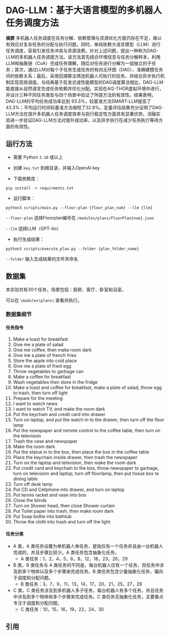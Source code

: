# DAG-LLM：基于大语言模型的多机器人任务调度方法

**摘要** 多机器人任务调度在任务分解、依赖管理与资源优化方面仍存在不足，难以有效应对复杂任务的分配与执行问题。同时，单纯依赖大语言模型（LLM）进行任务调度，容易引发任务冲突与资源浪费。针对上述问题，提出一种称为DAG-LLM的多机器人任务调度方法。该方法首先结合环境信息与任务分解样本，利用LLM和抽象链（CoA）完成任务理解，随后对任务进行分解为一组独立的子任务；其次，通过LLM对每个子任务生成任务的有向无环图（DAG），准确建模任务间的依赖关系；最后，采用回溯算法筛选机器人可执行的任务，并结合异步执行机制实现高效调度。与经典基于启发式或性能模型的DAG调度算法相比，DAG-LLM能直接从自然语言生成任务依赖并优化分配。实验在AI2-THOR虚拟环境中进行，并设计三种不同任务类型与四个场景中验证了所提方法的有效性。结果表明，DAG-LLM的平均任务成功率达到 93.3%，较基准方法SMART-LLM提高了43.3%；平均运行时间较基准方法缩短了32.8%。定量评估结果充分证明了DAG-LLM方法在提升多机器人任务调度效率与执行稳定性方面具有显著优势。消融实验进一步验证DAG-LLM方法对提升成功率，以及异步执行在减少任务执行等待方面的有效性。

## 运行方法

* 需要 Python `3.10` 或以上

* 创建 `key.txt` 到根目录，并输入OpenAI key

* 下载依赖库：
```commandline
pip install -r requirments.txt
```

* 运行脚本：
```commandline
python3 scripts/main.py --floor-plan {floor_plan_num} --llm {llm}
```
`--floor-plan` 选择Floorplan编号在 `/modules/plans/FloorPlan{num}.json`

`--llm` 选择LLM（GPT-4o）

* 执行生成结果：
```commandline
python3 scripts/execute_plan.py --folder {plan_folder_name}
```

`--folder` 输入生成结果的文件夹命名

## 数据集

本实验共有30个任务，场景包括：厨房、客厅、卧室和浴室。

可以在 `\modules\plans\` 查看并执行。

### 数据集细节

#### 任务指令
1. Make a toast for breakfast
2. Give me a plate of salad
3. Give me coffee, then make room dark
4. Give me a plate of french fries
5. Store the apple into cold place
6. Give me a plate of fried egg
7. Throw vegetables to garbage can
8. Make a coffee for breakfast
9. Wash vegetables then store in the fridge
10. Make a toast and coffee for breakfast, make a plate of salad, throw egg to trash, then turn off light
11. Prepare for the meeting
12. I want to watch news
13. I want to watch TV, and make the room dark
14. Put the keychain and credit card into drawer
15. Turn on laptop, and put the watch in to the drawer, then turn off the floor lamp
16. Put the newspaper and remote control to the coffee table, then turn on the television
17. Trash the vase and newspaper
18. Make the room dark
19. Put the statue in to the box, then place the box in the coffee table
20. Place the keychain inside drawer, then trash the newspaper
21. Turn on the laptop and television, then make the room dark
22. Put credit card and keychain to the box, throw newspaper to garbage, turn on television and laptop, turn off floorlamp, then put tissue box to dining table
23. Turn off desk lamp
24. Put CD and Cellphone into drawer, and turn on laptop
25. Put tennis racket and vase into box
26. Close the blinds
27. Turn on Shower head, then close Shower curtain
28. Put Toilet paper into trash, then make room dark
29. Put Soap bottle into bathtub
30. Throw the cloth into trash and turn off the light

#### 任务分类
- A 类，A 类任务设置为单机器人单任务，是指仅有一个任务并且由一台机器人完成的，并且步骤比较少。A 类任务包含抽象化任务。
  - A 类任务：1，2，4，5，6，8，12，18，23，26，29
- B 类，B 类任务与 A 类任务的不同是，每台机器人仅有一个任务，但任务中涉及到多个物体以及多个步骤来完成任务。B 类任务包含少量抽象化任务，偏向于调度和分配问题。
  - B 类任务：3，7，9，11，13，14，17，20，21，25，27，28
- C 类，C 类任务涉及到多机器人多子任务，每台机器人有多个任务，并且任务中涉及到多个物体和多个步骤来完成任务。C 类任务无抽象化任务，主要重点专注于调度和分配问题。
  - C 类任务：10，15，16，19，22，24，30

## 引用

